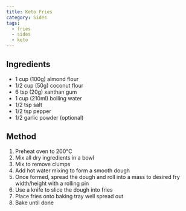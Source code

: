 ```yaml
---
title: Keto Fries
category: Sides
tags:
  - fries
  - sides
  - keto
---
```


## Ingredients

- 1 cup (100g) almond flour
- 1/2 cup (50g) coconut flour
- 6 tsp (20g) xanthan gum
- 1 cup (210ml) boiling water
- 1/2 tsp salt
- 1/2 tsp pepper
- 1/2 garlic powder (optional)

## Method

1. Preheat oven to 200°C
2. Mix all dry ingredients in a bowl
3. Mix to remove clumps
4. Add hot water mixing to form a smooth dough
5. Once formed, spread the dough and roll into a mass to desired fry
   width/height with a rolling pin
6. Use a knife to slice the dough into fries
7. Place fries onto baking tray well spread out
8. Bake until done
